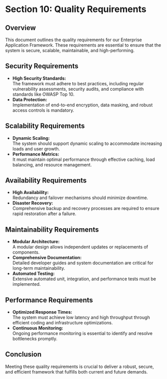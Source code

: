 # Section 10: Quality Requirements

## Overview

This document outlines the quality requirements for our Enterprise Application Framework. These requirements are essential to ensure that the system is secure, scalable, maintainable, and high-performing.

## Security Requirements

- **High Security Standards:**  
  The framework must adhere to best practices, including regular vulnerability assessments, security audits, and compliance with standards like OWASP Top 10.
- **Data Protection:**  
  Implementation of end-to-end encryption, data masking, and robust access controls is mandatory.

## Scalability Requirements

- **Dynamic Scaling:**  
  The system should support dynamic scaling to accommodate increasing loads and user growth.
- **Performance Metrics:**  
  It must maintain optimal performance through effective caching, load balancing, and resource management.

## Availability Requirements

- **High Availability:**  
  Redundancy and failover mechanisms should minimize downtime.
- **Disaster Recovery:**  
  Comprehensive backup and recovery processes are required to ensure rapid restoration after a failure.

## Maintainability Requirements

- **Modular Architecture:**  
  A modular design allows independent updates or replacements of components.
- **Comprehensive Documentation:**  
  Detailed developer guides and system documentation are critical for long-term maintainability.
- **Automated Testing:**  
  Extensive automated unit, integration, and performance tests must be implemented.

## Performance Requirements

- **Optimized Response Times:**  
  The system must achieve low latency and high throughput through efficient coding and infrastructure optimizations.
- **Continuous Monitoring:**  
  Ongoing performance monitoring is essential to identify and resolve bottlenecks promptly.

## Conclusion

Meeting these quality requirements is crucial to deliver a robust, secure, and efficient framework that fulfills both current and future demands.
